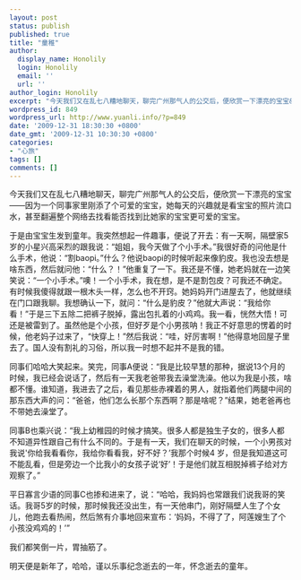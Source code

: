 ```yaml
---
layout: post
status: publish
published: true
title: "童稚"
author:
  display_name: Honolily
  login: Honolily
  email: ''
  url: ''
author_login: Honolily
excerpt: "今天我们又在乱七八糟地聊天，聊完广州那气人的公交后，便欣赏一下漂亮的宝宝&mdash;&mdash;因为一个同事家里刚添了个可爱的宝宝，她每天的兴趣就是看宝宝的照片流口水，甚至翻遍整个网络去找看能否找到比她家的宝宝更可爱的宝宝。"
wordpress_id: 849
wordpress_url: http://www.yuanli.info/?p=849
date: '2009-12-31 18:30:30 +0800'
date_gmt: '2009-12-31 10:30:30 +0800'
categories:
- "心旅"
tags: []
comments: []
---
```

<p>今天我们又在乱七八糟地聊天，聊完广州那气人的公交后，便欣赏一下漂亮的宝宝&mdash;&mdash;因为一个同事家里刚添了个可爱的宝宝，她每天的兴趣就是看宝宝的照片流口水，甚至翻遍整个网络去找看能否找到比她家的宝宝更可爱的宝宝。<a id="more"></a><a id="more-849"></a></p>
<p>于是由宝宝生发到童年。我突然想起一件趣事，便说了开去：有一天啊，隔壁家5岁的小星兴高采烈的跟我说：&ldquo;姐姐，我今天做了个小手术。&rdquo;我很好奇的问他是什么手术，他说：&ldquo;割baopi。&rdquo;什么？他说baopi的时候听起来像豹皮。我也没去想是啥东西，然后就问他：&ldquo;什么？！&rdquo;他重复了一下。我还是不懂，她老妈就在一边笑笑说：&ldquo;一个小手术。&rdquo;噢！一个小手术，我在想，是不是割包皮？可我还不确定。有时候我傻得就跟一根木头一样，怎么也不开窍。她妈妈开门进屋去了，他就继续在门口跟我聊。我想确认一下，就问：&ldquo;什么是豹皮？&rdquo;他就大声说：&ldquo;我给你看！&rdquo;于是三下五除二把裤子脱掉，露出包扎着的小鸡鸡。我一看，恍然大悟！可还是被雷到了。虽然他是个小孩，但好歹是个小男孩呐！我正不好意思的愣着的时候，他老妈子过来了，&ldquo;快穿上！&rdquo;然后我说：&ldquo;哇，好厉害啊！&rdquo;他得意地回屋子里去了。国人没有割礼的习俗，所以我一时想不起并不是我的错。</p>
<p>同事们哈哈大笑起来。笑完，同事A便说：&ldquo;我是比较早慧的那种，据说13个月的时候，我已经会说话了，然后有一天我老爸带我去澡堂洗澡。他以为我是小孩，啥都不懂。谁知道，我进去了之后，看见那些赤裸着的男人，就指着他们两腿中间的那东西大声的问：&ldquo;爸爸，他们怎么长那个东西啊？那是啥呢？&rdquo;结果，她老爸再也不带她去澡堂了。</p>
<p>同事B也乘兴说：&ldquo;我上幼稚园的时候才搞笑。很多人都是独生子女的，很多人都不知道异性跟自己有什么不同的。于是有一天，我们在聊天的时候，一个小男孩对我说'你给我看看你，我给你看看我，好不好？&rsquo;我那个时候4 岁，但是我知道这可不能乱看，但是旁边一个比我小的女孩子说&lsquo;好&rsquo;！于是他们就互相脱掉裤子给对方观察了。&rdquo;</p>
<p>平日寡言少语的同事C也掺和进来了，说：&ldquo;哈哈，我妈妈也常跟我们说我哥的笑话。我哥5岁的时候，那时候我还没出生，有一天他串门，刚好隔壁人生了个女儿，他跑去看热闹，然后煞有介事地回来宣布：&lsquo;妈妈，不得了了，阿莲嫂生了个小孩没鸡鸡的！&rsquo;&rdquo;</p>
<p>我们都笑倒一片，胃抽筋了。</p>
<p>明天便是新年了，哈哈，谨以乐事纪念逝去的一年，怀念逝去的童年。</p>

